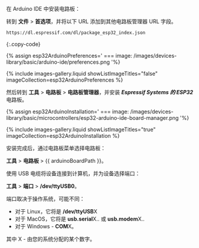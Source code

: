 在 Arduino IDE 中安装电路板：

转到 **文件** > **首选项**，并将以下 URL 添加到其他电路板管理器 URL 字段。

```bash 
https://dl.espressif.com/dl/package_esp32_index.json
```
{:.copy-code}

{% assign esp32ArduinoPreferences='
    ===
        image: /images/devices-library/basic/arduino-ide/preferences.png
'%}

{% include images-gallery.liquid showListImageTitles="false" imageCollection=esp32ArduinoPreferences %}

然后转到 **工具** > **电路板** > **电路板管理器**，并安装 ***Espressif Systems 的 ESP32*** 电路板。

{% assign esp32ArduinoInstallation='
    ===
        image: /images/devices-library/basic/microcontrollers/esp32-arduino-ide-board-manager.png
'%}

{% include images-gallery.liquid showListImageTitles="true" imageCollection=esp32ArduinoInstallation %}

安装完成后，通过电路板菜单选择电路板：

**工具** > **电路板** > {{ arduinoBoardPath }}。

使用 USB 电缆将设备连接到计算机，并为设备选择端口：

**工具** > **端口** > **/dev/ttyUSB0**。

端口取决于操作系统，可能不同：
- 对于 Linux，它将是 **/dev/ttyUSB**X
- 对于 MacOS，它将是 **usb.serial**X.. 或 **usb.modem**X..
- 对于 Windows - **COM**X。

其中 X - 由您的系统分配的某个数字。